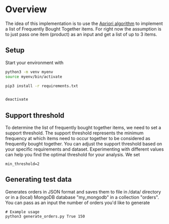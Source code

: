 
# Overview
The idea of this implementation is to use the [Apriori algorithm](https://en.wikipedia.org/wiki/Apriori_algorithm) to implement a list of Frequently Bought Together items. For right now the assumption is to just pass one item (product) as an input and get a list of up to 3 items. 

## Setup 
Start your environment with

```bash
python3 -m venv myenv
source myenv/bin/activate

pip3 install -r requirements.txt


deactivate
```

## Support threshold
To determine the list of frequently bought together items, we need to set a support threshold. The support threshold represents the minimum frequency at which items need to occur together to be considered as frequently bought together. You can adjust the support threshold based on your specific requirements and dataset. Experimenting with different values can help you find the optimal threshold for your analysis.
We set 
```
min_threshold=2
```

## Generating test data
Generates orders in JSON format and saves them to file in /data/ directory or in a (local) MongoDB database "my_mongodb" in a collection "orders". 
You can pass as an input the number of orders you'd like to generate
```
# Example usage
python3 generate_orders.py True 150
```

